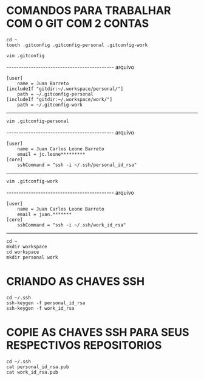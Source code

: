 # COMANDOS PARA TRABALHAR COM O GIT COM 2 CONTAS

```
cd ~
touch .gitconfig .gitconfig-personal .gitconfig-work
```
```
vim .gitconfig
```
-------------------------------------------- arquivo
```
[user]
	name = Juan Barreto
[includeIf "gitdir:~/.workspace/personal/"]
	path = ~/.gitconfig-personal
[includeIf "gitdir:~/.workspace/work/"]
	path = ~/.gitconfig-work
```
--------------------------------------------
```
vim .gitconfig-personal
```
-------------------------------------------- arquivo
```
[user]
	name = Juan Carlos Leone Barreto
	email = jc.leone*********
[core]
	sshCommand = "ssh -i ~/.ssh/personal_id_rsa"
```
---------------------------------------------------
```
vim .gitconfig-work
```
-------------------------------------------- arquivo
```
[user]
	name = Juan Carlos Leone Barreto
	email = juan.*******
[core]
	sshCommand = "ssh -i ~/.ssh/work_id_rsa"
```
----------------------------------------------------
```
cd ~
mkdir workspace
cd workspace
mkdir personal work
```

# CRIANDO AS CHAVES SSH
```
cd ~/.ssh
ssh-keygen -f personal_id_rsa
ssh-keygen -f work_id_rsa
```
# COPIE AS CHAVES SSH PARA SEUS RESPECTIVOS REPOSITORIOS
```
cd ~/.ssh
cat personal_id_rsa.pub
cat work_id_rsa.pub
```
